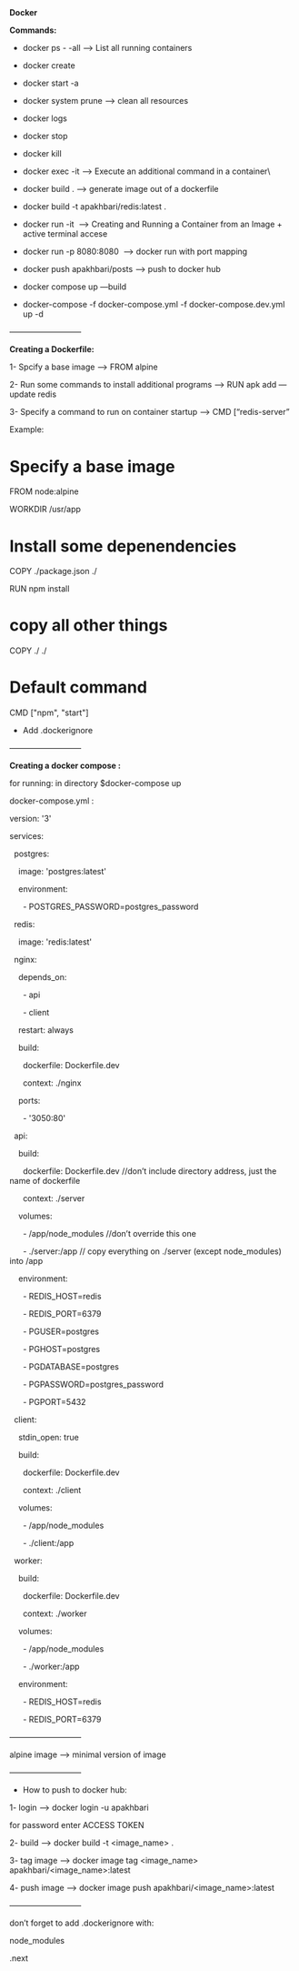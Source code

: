 ##

**Docker**

**Commands:**

- <span class="s1" style="font-variant-numeric: normal; font-variant-east-asian: normal; font-variant-alternates: normal; font-kerning: auto; font-optical-sizing: auto; font-feature-settings: normal; font-variation-settings: normal; font-variant-position: normal; font-stretch: normal; font-size: 12px; line-height: normal;"></span>docker ps - -all —> List all running containers
- <span class="s1" style="font-variant-numeric: normal; font-variant-east-asian: normal; font-variant-alternates: normal; font-kerning: auto; font-optical-sizing: auto; font-feature-settings: normal; font-variation-settings: normal; font-variant-position: normal; font-stretch: normal; font-size: 12px; line-height: normal;"></span>docker create <image name>
- <span class="s1" style="font-variant-numeric: normal; font-variant-east-asian: normal; font-variant-alternates: normal; font-kerning: auto; font-optical-sizing: auto; font-feature-settings: normal; font-variation-settings: normal; font-variant-position: normal; font-stretch: normal; font-size: 12px; line-height: normal;"></span>docker start -a <container id>
- <span class="s1" style="font-variant-numeric: normal; font-variant-east-asian: normal; font-variant-alternates: normal; font-kerning: auto; font-optical-sizing: auto; font-feature-settings: normal; font-variation-settings: normal; font-variant-position: normal; font-stretch: normal; font-size: 12px; line-height: normal;"></span>docker system prune —> clean all resources
- <span class="s1" style="font-variant-numeric: normal; font-variant-east-asian: normal; font-variant-alternates: normal; font-kerning: auto; font-optical-sizing: auto; font-feature-settings: normal; font-variation-settings: normal; font-variant-position: normal; font-stretch: normal; font-size: 12px; line-height: normal;"></span>docker logs <container id>
- <span class="s1" style="font-variant-numeric: normal; font-variant-east-asian: normal; font-variant-alternates: normal; font-kerning: auto; font-optical-sizing: auto; font-feature-settings: normal; font-variation-settings: normal; font-variant-position: normal; font-stretch: normal; font-size: 12px; line-height: normal;"></span>docker stop <container id>
- <span class="s1" style="font-variant-numeric: normal; font-variant-east-asian: normal; font-variant-alternates: normal; font-kerning: auto; font-optical-sizing: auto; font-feature-settings: normal; font-variation-settings: normal; font-variant-position: normal; font-stretch: normal; font-size: 12px; line-height: normal;"></span>docker kill <container id>
- <span class="s1" style="font-variant-numeric: normal; font-variant-east-asian: normal; font-variant-alternates: normal; font-kerning: auto; font-optical-sizing: auto; font-feature-settings: normal; font-variation-settings: normal; font-variant-position: normal; font-stretch: normal; font-size: 12px; line-height: normal;"></span>docker exec -it <container id> <command> —> Execute an additional command in a container\
- <span class="s1" style="font-variant-numeric: normal; font-variant-east-asian: normal; font-variant-alternates: normal; font-kerning: auto; font-optical-sizing: auto; font-feature-settings: normal; font-variation-settings: normal; font-variant-position: normal; font-stretch: normal; font-size: 12px; line-height: normal;"></span>docker build . —> generate image out of a dockerfile
- <span class="s1" style="font-variant-numeric: normal; font-variant-east-asian: normal; font-variant-alternates: normal; font-kerning: auto; font-optical-sizing: auto; font-feature-settings: normal; font-variation-settings: normal; font-variant-position: normal; font-stretch: normal; font-size: 12px; line-height: normal;"></span>docker build -t apakhbari/redis:latest .
- <span class="s1" style="font-variant-numeric: normal; font-variant-east-asian: normal; font-variant-alternates: normal; font-kerning: auto; font-optical-sizing: auto; font-feature-settings: normal; font-variation-settings: normal; font-variant-position: normal; font-stretch: normal; font-size: 12px; line-height: normal;"></span>docker run -it <image name> —> Creating and Running a Container from an Image + active terminal accese
- <span class="s1" style="font-variant-numeric: normal; font-variant-east-asian: normal; font-variant-alternates: normal; font-kerning: auto; font-optical-sizing: auto; font-feature-settings: normal; font-variation-settings: normal; font-variant-position: normal; font-stretch: normal; font-size: 12px; line-height: normal;"></span>docker run -p 8080:8080 <image id> —> docker run with port mapping
- <span class="s1" style="font-variant-numeric: normal; font-variant-east-asian: normal; font-variant-alternates: normal; font-kerning: auto; font-optical-sizing: auto; font-feature-settings: normal; font-variation-settings: normal; font-variant-position: normal; font-stretch: normal; font-size: 12px; line-height: normal;"></span>docker push apakhbari/posts —> push to docker hub
- <span class="s1" style="font-variant-numeric: normal; font-variant-east-asian: normal; font-variant-alternates: normal; font-kerning: auto; font-optical-sizing: auto; font-feature-settings: normal; font-variation-settings: normal; font-variant-position: normal; font-stretch: normal; font-size: 12px; line-height: normal;"></span>docker compose up —build

- <span class="s1" style="font-variant-numeric: normal; font-variant-east-asian: normal; font-variant-alternates: normal; font-kerning: auto; font-optical-sizing: auto; font-feature-settings: normal; font-variation-settings: normal; font-variant-position: normal; font-stretch: normal; font-size: 12px; line-height: normal;"></span>docker-compose -f docker-compose.ymI -f docker-compose.dev.ymI up -d

—————————

**Creating a Dockerfile:**

<span class="Apple-tab-span" style="white-space: pre;"></span>1- Spcify a base image —> FROM alpine

<span class="Apple-tab-span" style="white-space: pre;"></span>2- Run some commands to install additional programs —> RUN apk add —update redis

<span class="Apple-tab-span" style="white-space: pre;"></span>3- Specify a command to run on container startup —> CMD [“redis-server”

Example:

# Specify a base image

FROM node:alpine

WORKDIR /usr/app

# Install some depenendencies

COPY ./package.json ./

RUN npm install

# copy all other things

COPY ./ ./

# Default command

CMD ["npm", "start"]

- Add .dockerignore

—————————

**Creating a docker compose :**

for running: in directory $docker-compose up

docker-compose.yml :

version: '3'

services:

<span class="Apple-converted-space"> </span> postgres:

<span class="Apple-converted-space">   </span> image: 'postgres:latest'

<span class="Apple-converted-space">   </span> environment:

<span class="Apple-converted-space">     </span> - POSTGRES_PASSWORD=postgres_password

<span class="Apple-converted-space"> </span> redis:

<span class="Apple-converted-space">   </span> image: 'redis:latest'

<span class="Apple-converted-space"> </span> nginx:

<span class="Apple-converted-space">   </span> depends_on:

<span class="Apple-converted-space">     </span> - api

<span class="Apple-converted-space">     </span> - client

<span class="Apple-converted-space">   </span> restart: always

<span class="Apple-converted-space">   </span> build:

<span class="Apple-converted-space">     </span> dockerfile: Dockerfile.dev

<span class="Apple-converted-space">     </span> context: ./nginx

<span class="Apple-converted-space">   </span> ports:

<span class="Apple-converted-space">     </span> - '3050:80'

<span class="Apple-converted-space"> </span> api:

<span class="Apple-converted-space">   </span> build:

<span class="Apple-converted-space">     </span> dockerfile: Dockerfile.dev <span class="Apple-tab-span" style="white-space: pre;"></span><span class="Apple-tab-span" style="white-space: pre;"></span>//don’t include directory address, just the name of dockerfile

<span class="Apple-converted-space">     </span> context: ./server

<span class="Apple-converted-space">   </span> volumes:

<span class="Apple-converted-space">     </span> - /app/node_modules <span class="Apple-tab-span" style="white-space: pre;"></span><span class="Apple-tab-span" style="white-space: pre;"></span>//don’t override this one

<span class="Apple-converted-space">     </span> - ./server:/app <span class="Apple-tab-span" style="white-space: pre;"></span> <span class="Apple-tab-span" style="white-space: pre;"></span>// copy everything on ./server (except node_modules) into /app

<span class="Apple-converted-space">   </span> environment:

<span class="Apple-converted-space">     </span> - REDIS_HOST=redis

<span class="Apple-converted-space">     </span> - REDIS_PORT=6379

<span class="Apple-converted-space">     </span> - PGUSER=postgres

<span class="Apple-converted-space">     </span> - PGHOST=postgres

<span class="Apple-converted-space">     </span> - PGDATABASE=postgres

<span class="Apple-converted-space">     </span> - PGPASSWORD=postgres_password

<span class="Apple-converted-space">     </span> - PGPORT=5432

<span class="Apple-converted-space"> </span> client:

<span class="Apple-converted-space">   </span> stdin_open: true

<span class="Apple-converted-space">   </span> build:

<span class="Apple-converted-space">     </span> dockerfile: Dockerfile.dev

<span class="Apple-converted-space">     </span> context: ./client

<span class="Apple-converted-space">   </span> volumes:

<span class="Apple-converted-space">     </span> - /app/node_modules

<span class="Apple-converted-space">     </span> - ./client:/app

<span class="Apple-converted-space"> </span> worker:

<span class="Apple-converted-space">   </span> build:

<span class="Apple-converted-space">     </span> dockerfile: Dockerfile.dev

<span class="Apple-converted-space">     </span> context: ./worker

<span class="Apple-converted-space">   </span> volumes:

<span class="Apple-converted-space">     </span> - /app/node_modules

<span class="Apple-converted-space">     </span> - ./worker:/app

<span class="Apple-converted-space">   </span> environment:

<span class="Apple-converted-space">     </span> - REDIS_HOST=redis

<span class="Apple-converted-space">     </span> - REDIS_PORT=6379

—————————

alpine image —> minimal version of image

—————————

- How to push to docker hub:

1- login —> docker login -u apakhbari

for password enter ACCESS TOKEN<span class="Apple-converted-space"> </span>

2- build —> docker build -t <image_name> .

3- tag image —> docker image tag <image_name> apakhbari/<image_name>:latest

4- push image —> docker image push apakhbari/<image_name>:latest

—————————

don’t forget to add .dockerignore with:

node_modules

.next
